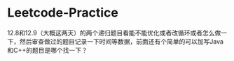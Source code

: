 # Leetcode-Practice
12.8和12.9（大概这两天）的两个递归题目看能不能优化或者改循环或者怎么做一下，然后审查做过的题目记录一下时间等数据，前面还有个简单的可以加写Java和C++的题目是哪个找一下？
